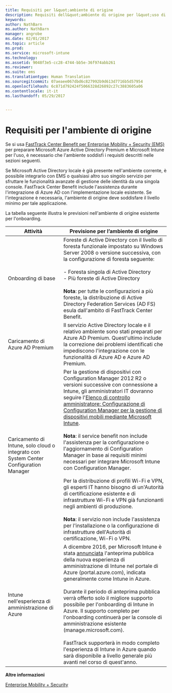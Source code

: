 ```yaml
---
title: Requisiti per l&quot;ambiente di origine
description: Requisiti dell&quot;ambiente di origine per l&quot;uso di FastTrack Center Benefit
keywords: 
author: NathBarn
ms.author: NathBarn
manager: angrobe
ms.date: 02/01/2017
ms.topic: article
ms.prod: 
ms.service: microsoft-intune
ms.technology: 
ms.assetid: 9048f3e5-cc28-4744-bb5e-36f974abb261
ms.reviewer: 
ms.suite: ems
ms.translationtype: Human Translation
ms.sourcegitcommit: 07aeaee067dbd6c827992b9d613d7716b5d57954
ms.openlocfilehash: 6c871d792424f5066328d26892c27c3883605a06
ms.contentlocale: it-it
ms.lasthandoff: 05/29/2017


---
```



# <a name="source-environment-expectations"></a>Requisiti per l'ambiente di origine
Se si usa [FastTrack Center Benefit per Enterprise Mobility + Security (EMS)](fasttrack-center-benefit-for-enterprise-mobility-suite-ems.md) per preparare Microsoft Azure Active Directory Premium e Microsoft Intune per l'uso, è necessario che l'ambiente soddisfi i requisiti descritti nelle sezioni seguenti.

Se Microsoft Active Directory locale è già presente nell'ambiente corrente, è possibile integrarlo con EMS o qualsiasi altro suo singolo servizio per sfruttare le funzionalità avanzate di gestione delle identità da una singola console. FastTrack Center Benefit include l'assistenza durante l'integrazione di Azure AD con l'implementazione locale esistente. Se l'integrazione è necessaria, l'ambiente di origine deve soddisfare il livello minimo per tale applicazione.

La tabella seguente illustra le previsioni nell'ambiente di origine esistente per l'onboarding.

|Attività|Previsione per l’ambiente di origine|
|------------|----------------------------------|
|Onboarding di base|Foreste di Active Directory con il livello di foresta funzionale impostato su Windows Server 2008 o versione successiva, con la configurazione di foresta seguente:<br /><br />-   Foresta singola di Active Directory<br />-   Più foreste di Active Directory </br></br>**Nota**: per tutte le configurazioni a più foreste, la distribuzione di Active Directory Federation Services (AD FS) esula dall'ambito di FastTrack Center Benefit.|
|Caricamento di Azure AD Premium|Il servizio Active Directory locale e il relativo ambiente sono stati preparati per Azure AD Premium. Quest'ultimo include la correzione dei problemi identificati che impediscono l'integrazione con le funzionalità di Azure AD e Azure AD Premium.|
|Caricamento di Intune, solo cloud o integrato con System Center Configuration Manager|Per la gestione di dispositivi con Configuration Manager 2012 R2 o versioni successive con connessione a Intune, gli amministratori IT dovranno seguire l'[Elenco di controllo amministratore: Configurazione di Configuration Manager per la gestione di dispositivi mobili mediante Microsoft Intune](https://technet.microsoft.com/library/jj943763.aspx).</br></br> **Nota**: il service benefit non include l'assistenza per la configurazione o l'aggiornamento di Configuration Manager in base ai requisiti minimi necessari per integrare Microsoft Intune con Configuration Manager.</br></br>Per la distribuzione di profili Wi-Fi e VPN, gli esperti IT hanno bisogno di un'Autorità di certificazione esistente e di infrastrutture Wi-Fi e VPN già funzionanti negli ambienti di produzione.</br></br> **Nota**: il servizio non include l'assistenza per l'installazione o la configurazione di infrastrutture dell'Autorità di certificazione, Wi-Fi o VPN. |
|Intune nell'esperienza di amministrazione di Azure | A dicembre 2016, per Microsoft Intune è stata [annunciata](https://blogs.technet.microsoft.com/enterprisemobility/2016/12/07/public-preview-of-intune-on-azure/) l'anteprima pubblica della nuova esperienza di amministrazione di Intune nel portale di Azure (portal.azure.com), indicata generalmente come Intune in Azure.<br><br>Durante il periodo di anteprima pubblica verrà offerto solo il migliore supporto possibile per l'onboarding di Intune in Azure. Il supporto completo per l'onboarding continuerà per la console di amministrazione esistente (manage.microsoft.com).<br><br>FastTrack supporterà in modo completo l'esperienza di Intune in Azure quando sarà disponibile a livello generale più avanti nel corso di quest'anno.


**Altre informazioni**

[Enterprise Mobility + Security](https://www.microsoft.com/en-us/cloud-platform/enterprise-mobility)

